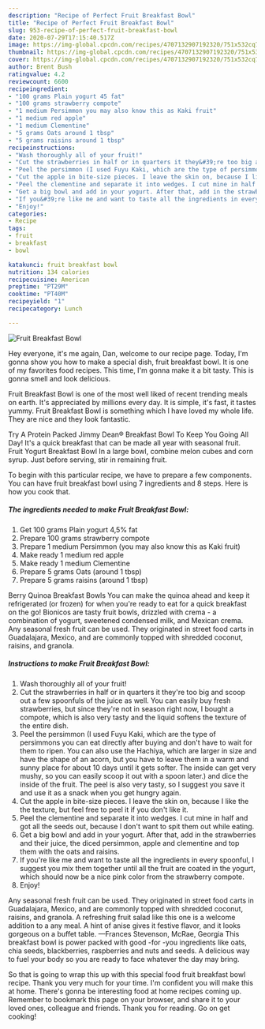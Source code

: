 ```yaml
---
description: "Recipe of Perfect Fruit Breakfast Bowl"
title: "Recipe of Perfect Fruit Breakfast Bowl"
slug: 953-recipe-of-perfect-fruit-breakfast-bowl
date: 2020-07-29T17:15:40.517Z
image: https://img-global.cpcdn.com/recipes/4707132907192320/751x532cq70/fruit-breakfast-bowl-recipe-main-photo.jpg
thumbnail: https://img-global.cpcdn.com/recipes/4707132907192320/751x532cq70/fruit-breakfast-bowl-recipe-main-photo.jpg
cover: https://img-global.cpcdn.com/recipes/4707132907192320/751x532cq70/fruit-breakfast-bowl-recipe-main-photo.jpg
author: Brent Bush
ratingvalue: 4.2
reviewcount: 6600
recipeingredient:
- "100 grams Plain yogurt 45 fat"
- "100 grams strawberry compote"
- "1 medium Persimmon you may also know this as Kaki fruit"
- "1 medium red apple"
- "1 medium Clementine"
- "5 grams Oats around 1 tbsp"
- "5 grams raisins around 1 tbsp"
recipeinstructions:
- "Wash thoroughly all of your fruit!"
- "Cut the strawberries in half or in quarters it they&#39;re too big and scoop out a few spoonfuls of the juice as well. You can easily buy fresh strawberries, but since they&#39;re not in season right now, I bought a compote, which is also very tasty and the liquid softens the texture of the entire dish."
- "Peel the persimmon (I used Fuyu Kaki, which are the type of persimmons you can eat directly after buying and don&#39;t have to wait for them to ripen. You can also use the Hachiya, which are larger in size and have the shape of an acorn, but you have to leave them in a warm and sunny place for about 10 days until it gets softer. The inside can get very mushy, so you can easily scoop it out with a spoon later.) and dice the inside of the fruit. The peel is also very tasty, so I suggest you save it and use it as a snack when you get hungry again."
- "Cut the apple in bite-size pieces. I leave the skin on, because I like the the texture, but feel free to peel it if you don&#39;t like it."
- "Peel the clementine and separate it into wedges. I cut mine in half and got all the seeds out, because I don&#39;t want to spit them out while eating."
- "Get a big bowl and add in your yogurt. After that, add in the strawberries and their juice, the diced persimmon, apple and clementine and top them with the oats and raisins."
- "If you&#39;re like me and want to taste all the ingredients in every spoonful, I suggest you mix them together until all the fruit are coated in the yogurt, which should now be a nice pink color from the strawberry compote."
- "Enjoy!"
categories:
- Recipe
tags:
- fruit
- breakfast
- bowl

katakunci: fruit breakfast bowl 
nutrition: 134 calories
recipecuisine: American
preptime: "PT29M"
cooktime: "PT40M"
recipeyield: "1"
recipecategory: Lunch

---
```



![Fruit Breakfast Bowl](https://img-global.cpcdn.com/recipes/4707132907192320/751x532cq70/fruit-breakfast-bowl-recipe-main-photo.jpg)

Hey everyone, it's me again, Dan, welcome to our recipe page. Today, I'm gonna show you how to make a special dish, fruit breakfast bowl. It is one of my favorites food recipes. This time, I'm gonna make it a bit tasty. This is gonna smell and look delicious.

Fruit Breakfast Bowl is one of the most well liked of recent trending meals on earth. It's appreciated by millions every day. It is simple, it's fast, it tastes yummy. Fruit Breakfast Bowl is something which I have loved my whole life. They are nice and they look fantastic.

Try A Protein Packed Jimmy Dean® Breakfast Bowl To Keep You Going All Day! It&#39;s a quick breakfast that can be made all year with seasonal fruit. Fruit Yogurt Breakfast Bowl In a large bowl, combine melon cubes and corn syrup. Just before serving, stir in remaining fruit.


To begin with this particular recipe, we have to prepare a few components. You can have fruit breakfast bowl using 7 ingredients and 8 steps. Here is how you cook that.

<!--inarticleads1-->

##### The ingredients needed to make Fruit Breakfast Bowl:

1. Get 100 grams Plain yogurt 4,5% fat
1. Prepare 100 grams strawberry compote
1. Prepare 1 medium Persimmon (you may also know this as Kaki fruit)
1. Make ready 1 medium red apple
1. Make ready 1 medium Clementine
1. Prepare 5 grams Oats (around 1 tbsp)
1. Prepare 5 grams raisins (around 1 tbsp)


Berry Quinoa Breakfast Bowls You can make the quinoa ahead and keep it refrigerated (or frozen) for when you&#39;re ready to eat for a quick breakfast on the go! Bionicos are tasty fruit bowls, drizzled with crema - a combination of yogurt, sweetened condensed milk, and Mexican crema. Any seasonal fresh fruit can be used. They originated in street food carts in Guadalajara, Mexico, and are commonly topped with shredded coconut, raisins, and granola. 

<!--inarticleads2-->

##### Instructions to make Fruit Breakfast Bowl:

1. Wash thoroughly all of your fruit!
1. Cut the strawberries in half or in quarters it they&#39;re too big and scoop out a few spoonfuls of the juice as well. You can easily buy fresh strawberries, but since they&#39;re not in season right now, I bought a compote, which is also very tasty and the liquid softens the texture of the entire dish.
1. Peel the persimmon (I used Fuyu Kaki, which are the type of persimmons you can eat directly after buying and don&#39;t have to wait for them to ripen. You can also use the Hachiya, which are larger in size and have the shape of an acorn, but you have to leave them in a warm and sunny place for about 10 days until it gets softer. The inside can get very mushy, so you can easily scoop it out with a spoon later.) and dice the inside of the fruit. The peel is also very tasty, so I suggest you save it and use it as a snack when you get hungry again.
1. Cut the apple in bite-size pieces. I leave the skin on, because I like the the texture, but feel free to peel it if you don&#39;t like it.
1. Peel the clementine and separate it into wedges. I cut mine in half and got all the seeds out, because I don&#39;t want to spit them out while eating.
1. Get a big bowl and add in your yogurt. After that, add in the strawberries and their juice, the diced persimmon, apple and clementine and top them with the oats and raisins.
1. If you&#39;re like me and want to taste all the ingredients in every spoonful, I suggest you mix them together until all the fruit are coated in the yogurt, which should now be a nice pink color from the strawberry compote.
1. Enjoy!


Any seasonal fresh fruit can be used. They originated in street food carts in Guadalajara, Mexico, and are commonly topped with shredded coconut, raisins, and granola. A refreshing fruit salad like this one is a welcome addition to a any meal. A hint of anise gives it festive flavor, and it looks gorgeous on a buffet table. —Frances Stevenson, McRae, Georgia This breakfast bowl is power packed with good -for -you ingredients like oats, chia seeds, blackberries, raspberries and nuts and seeds. A delicious way to fuel your body so you are ready to face whatever the day may bring. 

So that is going to wrap this up with this special food fruit breakfast bowl recipe. Thank you very much for your time. I'm confident you will make this at home. There's gonna be interesting food at home recipes coming up. Remember to bookmark this page on your browser, and share it to your loved ones, colleague and friends. Thank you for reading. Go on get cooking!
